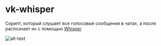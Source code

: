 # vk-whisper

Скрипт, который слушает все голосовые сообщения в чатах, а после распознает их с помощью [Whisper](https://github.com/openai/whisper)

![alt-text](https://raw.githubusercontent.com/leetda/vk-whisper/main/gif.gif)

